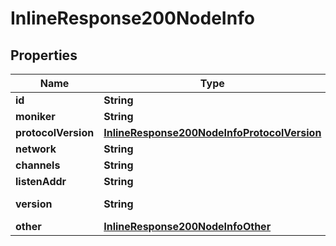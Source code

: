 
# InlineResponse200NodeInfo

## Properties
Name | Type | Description | Notes
------------ | ------------- | ------------- | -------------
**id** | **String** |  |  [optional]
**moniker** | **String** |  |  [optional]
**protocolVersion** | [**InlineResponse200NodeInfoProtocolVersion**](InlineResponse200NodeInfoProtocolVersion.md) |  |  [optional]
**network** | **String** |  |  [optional]
**channels** | **String** |  |  [optional]
**listenAddr** | **String** |  |  [optional]
**version** | **String** | Tendermint version |  [optional]
**other** | [**InlineResponse200NodeInfoOther**](InlineResponse200NodeInfoOther.md) |  |  [optional]



